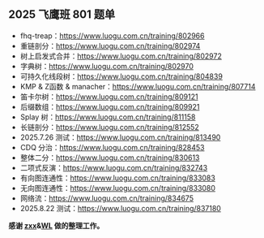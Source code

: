 ## 2025 飞鹰班 801 题单
- fhq-treap：https://www.luogu.com.cn/training/802966
- 重链剖分：https://www.luogu.com.cn/training/802974
- 树上启发式合并：https://www.luogu.com.cn/training/802972
- 字典树：https://www.luogu.com.cn/training/802970
- 可持久化线段树：https://www.luogu.com.cn/training/804839
- KMP & Z函数 & manacher：https://www.luogu.com.cn/training/807714
- 笛卡尔树：https://www.luogu.com.cn/training/809121
- 后缀数组：https://www.luogu.com.cn/training/809921
- Splay 树：https://www.luogu.com.cn/training/811158
- 长链剖分：https://www.luogu.com.cn/training/812552
- 2025.7.26 测试：https://www.luogu.com.cn/training/813490
- CDQ 分治：https://www.luogu.com.cn/training/828453
- 整体二分：https://www.luogu.com.cn/training/830613
- 二项式反演：https://www.luogu.com.cn/training/832743
- 有向图连通性：https://www.luogu.com.cn/training/833083
- 无向图连通性：https://www.luogu.com.cn/training/833080
- 网络流：https://www.luogu.com.cn/training/834675
- 2025.8.22 测试：https://www.luogu.com.cn/training/837180

**感谢 [zxx](https://www.luogu.com.cn/user/1167457)&[WL](https://www.luogu.com.cn/user/851495) 做的整理工作。**
